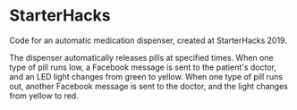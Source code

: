 # StarterHacks
Code for an automatic medication dispenser, created at StarterHacks 2019.

The dispenser automatically releases pills at specified times. 
When one type of pill runs low, a Facebook message is sent to the patient's doctor, and an LED light changes from green to yellow.
When one type of pill runs out, another Facebook message is sent to the doctor, and the light changes from yellow to red.
